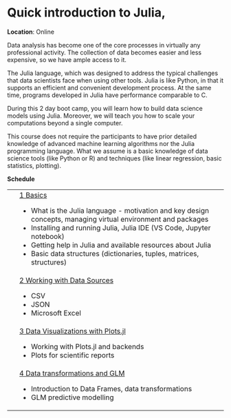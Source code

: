 
# Quick introduction to Julia,


**Location**:
	Online


Data analysis has become one of the core processes in virtually any professional activity. The collection of data becomes easier and less expensive, so we have ample access to it.

The Julia language, which was designed to address the typical challenges that data scientists face when using other tools. Julia is like Python, in that it supports an efficient and convenient development process. At the same time, programs developed in Julia have performance comparable to C.

During this 2 day boot camp, you will learn how to build data science models using Julia. Moreover, we will teach you how to scale your computations beyond a single computer.

This course does not require the participants to have prior detailed knowledge of advanced machine learning algorithms nor the Julia programming language. What we assume is a basic knowledge of data science tools (like Python or R) and techniques (like linear regression, basic statistics, plotting).



**Schedule**

<table>
<tr><td></td><td><a href="1_Basics/">1 Basics</a><br>
<ul>
<li> What is the Julia language - motivation and key design concepts, managing virtual environment and packages
<li> Installing and running Julia, Julia IDE (VS Code, Jupyter notebook)
<li> Getting help in Julia and available resources about Julia
<li> Basic data structures (dictionaries, tuples, matrices, structures)
<ul>
</td><td>&nbsp;</td></tr>
<tr><td>&nbsp;</td><td><a href="2_Working_with_Data_Sources/">2 Working with Data Sources</a><br>
<ul>
<li> CSV
<li> JSON
<li> Microsoft Excel
</ul>
</td><td>&nbsp;</td></tr>

<tr><td>&nbsp;</td><td><a href="3_Data_Visualizations_Plots.jl/">3 Data Visualizations with Plots.jl</a><br>
<ul>
<li> Working with Plots.jl and backends
<li> Plots for scientific reports
</ul>

</td><td>&nbsp;</td></tr>

<tr><td>&nbsp;</td><td><a href="4_Data_Transformations_and_GLM/">4 Data transformations and GLM</a><br>
<ul>
<li> Introduction to Data Frames, data transformations
<li> GLM predictive modelling
</ul>
</td><td>&nbsp;</td></tr>

</table>
